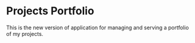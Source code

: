 # Projects Portfolio

This is the new version of application for managing and serving a portfolio of my projects.